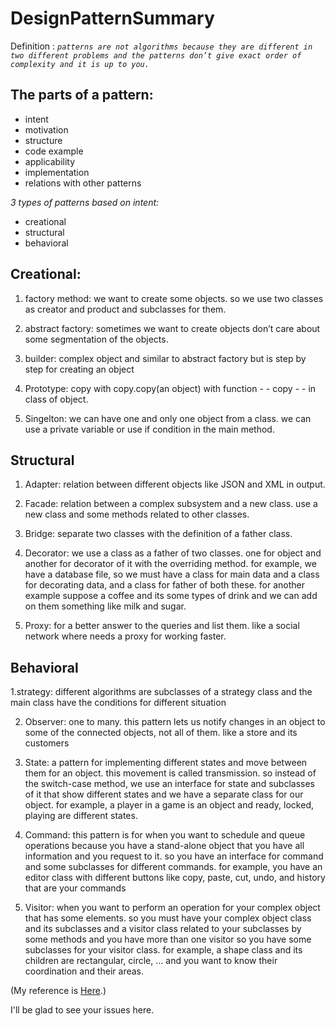 # DesignPatternSummary

Definition : *`patterns are not algorithms because they are different in two different problems and the patterns don’t give exact order of complexity and it is up to you.`*

## The parts of a pattern:
- intent
- motivation
- structure
- code example
- applicability
- implementation
- relations with other patterns

*3 types of patterns based on intent:*
- creational
- structural
- behavioral

## Creational:
1. factory method: we want to create some objects. so we use two classes as creator and product and subclasses for them.

2. abstract factory: sometimes we want to create objects don’t care about some segmentation of the objects. 

3. builder: complex object and similar to abstract factory but is step by step for creating an object

4. Prototype: copy with copy.copy(an object) with function - - copy - - in class of object.

5. Singelton: we can have one and only one object from a class. we can use a private variable or use if condition in the main method.

## Structural
1. Adapter: relation between different objects like JSON and XML in output.

2. Facade: relation between a complex subsystem and a new class. use a new class and some methods related to other classes.

3. Bridge: separate two classes with the definition of a father class.

4. Decorator: we use a class as a father of two classes. one for object and another for decorator of it with the overriding method.
for example, we have a database file, so we must have a class for main data and a class for decorating data, and a class for father of both these. for another example suppose a coffee and its some types of drink and we can add on them something like milk and sugar.

5. Proxy: for a better answer to the queries and list them. like a social network where needs a proxy for working faster.

## Behavioral
1.strategy: different algorithms are subclasses of a strategy class and the main class have the conditions for different situation 

2. Observer: one to many. this pattern lets us notify changes in an object to some of the connected objects, not all of them. like a store and its customers

3. State: a pattern for implementing different states and move between them for an object. this movement is called transmission. so instead of the switch-case method, we use an interface for state and subclasses of it that show different states and we have a separate class for our object.
for example, a player in a game is an object and ready, locked, playing are different states.

4. Command: this pattern is for when you want to schedule and queue operations because you have a stand-alone object that you have all information and you request to it. so you have an interface for command and some subclasses for different commands.
for example, you have an editor class with different buttons like copy, paste, cut, undo, and history that are your commands

5. Visitor: when you want to perform an operation for your complex object that has some elements. so you must have your complex object class and its subclasses and a visitor class related to your subclasses by some methods and you have more than one visitor so you have some subclasses for your visitor class.
for example, a shape class and its children are rectangular, circle, … and you want to know their coordination and their areas.

(My reference is [Here](https://refactoring.guru/design-patterns/python/).)

I'll be glad to see your issues here.
